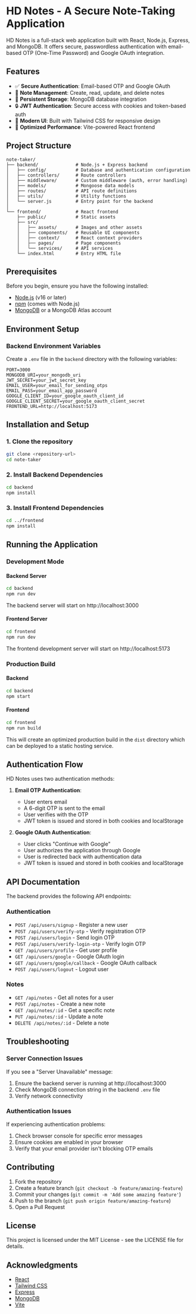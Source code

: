 # HD Notes - A Secure Note-Taking Application

HD Notes is a full-stack web application built with React, Node.js, Express, and MongoDB. It offers secure, passwordless authentication with email-based OTP (One-Time Password) and Google OAuth integration.

## Features

- ✅ **Secure Authentication**: Email-based OTP and Google OAuth 
- 📝 **Note Management**: Create, read, update, and delete notes
- 💾 **Persistent Storage**: MongoDB database integration
- 🔒 **JWT Authentication**: Secure access with cookies and token-based auth
- 🎨 **Modern UI**: Built with Tailwind CSS for responsive design
- 🚀 **Optimized Performance**: Vite-powered React frontend

## Project Structure

```
note-taker/
├── backend/              # Node.js + Express backend
│   ├── config/           # Database and authentication configuration
│   ├── controllers/      # Route controllers
│   ├── middleware/       # Custom middleware (auth, error handling)
│   ├── models/           # Mongoose data models
│   ├── routes/           # API route definitions
│   ├── utils/            # Utility functions
│   └── server.js         # Entry point for the backend
│
└── frontend/             # React frontend
    ├── public/           # Static assets
    ├── src/
    │   ├── assets/       # Images and other assets
    │   ├── components/   # Reusable UI components
    │   ├── context/      # React context providers
    │   ├── pages/        # Page components
    │   └── services/     # API services
    └── index.html        # Entry HTML file
```

## Prerequisites

Before you begin, ensure you have the following installed:
- [Node.js](https://nodejs.org/) (v16 or later)
- [npm](https://www.npmjs.com/) (comes with Node.js)
- [MongoDB](https://www.mongodb.com/try/download/community) or a MongoDB Atlas account

## Environment Setup

### Backend Environment Variables

Create a `.env` file in the `backend` directory with the following variables:

```
PORT=3000
MONGODB_URI=your_mongodb_uri
JWT_SECRET=your_jwt_secret_key
EMAIL_USER=your_email_for_sending_otps
EMAIL_PASS=your_email_app_password
GOOGLE_CLIENT_ID=your_google_oauth_client_id
GOOGLE_CLIENT_SECRET=your_google_oauth_client_secret
FRONTEND_URL=http://localhost:5173
```

## Installation and Setup

### 1. Clone the repository

```bash
git clone <repository-url>
cd note-taker
```

### 2. Install Backend Dependencies

```bash
cd backend
npm install
```

### 3. Install Frontend Dependencies

```bash
cd ../frontend
npm install
```

## Running the Application

### Development Mode

#### Backend Server

```bash
cd backend
npm run dev
```

The backend server will start on http://localhost:3000

#### Frontend Server

```bash
cd frontend
npm run dev
```

The frontend development server will start on http://localhost:5173

### Production Build

#### Backend

```bash
cd backend
npm start
```

#### Frontend

```bash
cd frontend
npm run build
```

This will create an optimized production build in the `dist` directory which can be deployed to a static hosting service.

## Authentication Flow

HD Notes uses two authentication methods:

1. **Email OTP Authentication**:
   - User enters email
   - A 6-digit OTP is sent to the email
   - User verifies with the OTP
   - JWT token is issued and stored in both cookies and localStorage

2. **Google OAuth Authentication**:
   - User clicks "Continue with Google"
   - User authorizes the application through Google
   - User is redirected back with authentication data
   - JWT token is issued and stored in both cookies and localStorage

## API Documentation

The backend provides the following API endpoints:

### Authentication

- `POST /api/users/signup` - Register a new user
- `POST /api/users/verify-otp` - Verify registration OTP
- `POST /api/users/login` - Send login OTP
- `POST /api/users/verify-login-otp` - Verify login OTP
- `GET /api/users/profile` - Get user profile
- `GET /api/users/google` - Google OAuth login
- `GET /api/users/google/callback` - Google OAuth callback
- `POST /api/users/logout` - Logout user

### Notes

- `GET /api/notes` - Get all notes for a user
- `POST /api/notes` - Create a new note
- `GET /api/notes/:id` - Get a specific note
- `PUT /api/notes/:id` - Update a note
- `DELETE /api/notes/:id` - Delete a note

## Troubleshooting

### Server Connection Issues

If you see a "Server Unavailable" message:
1. Ensure the backend server is running at http://localhost:3000
2. Check MongoDB connection string in the backend `.env` file
3. Verify network connectivity

### Authentication Issues

If experiencing authentication problems:
1. Check browser console for specific error messages
2. Ensure cookies are enabled in your browser
3. Verify that your email provider isn't blocking OTP emails

## Contributing

1. Fork the repository
2. Create a feature branch (`git checkout -b feature/amazing-feature`)
3. Commit your changes (`git commit -m 'Add some amazing feature'`)
4. Push to the branch (`git push origin feature/amazing-feature`)
5. Open a Pull Request

## License

This project is licensed under the MIT License - see the LICENSE file for details.

## Acknowledgments

- [React](https://reactjs.org/)
- [Tailwind CSS](https://tailwindcss.com/)
- [Express](https://expressjs.com/)
- [MongoDB](https://www.mongodb.com/)
- [Vite](https://vitejs.dev/)
